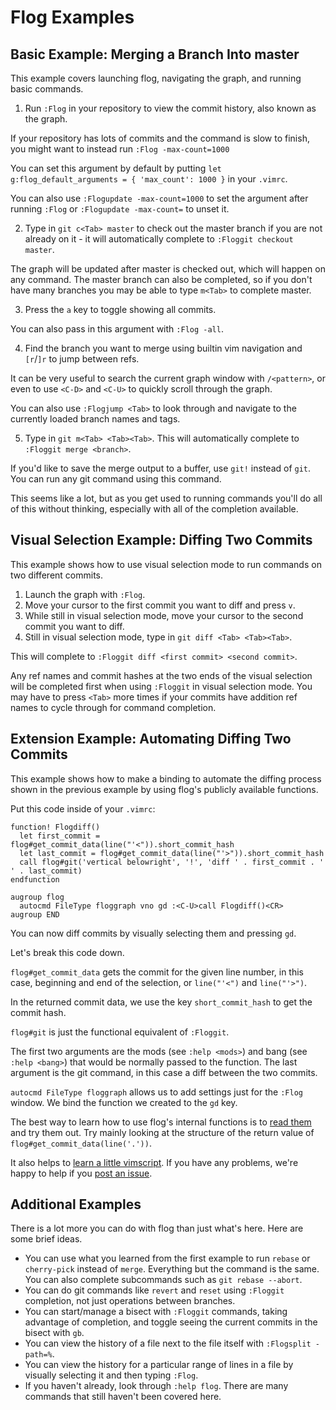 # Flog Examples

## Basic Example: Merging a Branch Into master

This example covers launching flog, navigating the graph, and running basic commands.

1. Run `:Flog` in your repository to view the commit history, also known as the graph.

If your repository has lots of commits and the command is slow to finish, you might want to instead run `:Flog -max-count=1000`

You can set this argument by default by putting `let g:flog_default_arguments = { 'max_count': 1000 }` in your `.vimrc`.

You can also use `:Flogupdate -max-count=1000` to set the argument after running `:Flog` or `:Flogupdate -max-count=` to unset it.

2. Type in `git c<Tab> master` to check out the master branch if you are not already on it - it will automatically complete to `:Floggit checkout master`.

The graph will be updated after master is checked out, which will happen on any command.
The master branch can also be completed, so if you don't have many branches you may be able to type `m<Tab>` to complete master.

3. Press the `a` key to toggle showing all commits.

You can also pass in this argument with `:Flog -all`.

4. Find the branch you want to merge using builtin vim navigation and `[r`/`]r` to jump between refs.

It can be very useful to search the current graph window with `/<pattern>`, or even to use `<C-D>` and `<C-U>` to quickly scroll through the graph.

You can also use `:Flogjump <Tab>` to look through and navigate to the currently loaded branch names and tags.

5. Type in `git m<Tab> <Tab><Tab>`. This will automatically complete to `:Floggit merge <branch>`.

If you'd like to save the merge output to a buffer, use `git!` instead of `git`.
You can run any git command using this command.

This seems like a lot, but as you get used to running commands you'll do all of this without thinking, especially with all of the completion available.

## Visual Selection Example: Diffing Two Commits

This example shows how to use visual selection mode to run commands on two different commits.

1. Launch the graph with `:Flog`.
2. Move your cursor to the first commit you want to diff and press `v`.
3. While still in visual selection mode, move your cursor to the second commit you want to diff.
4. Still in visual selection mode, type in `git diff <Tab> <Tab><Tab>`.

This will complete to `:Floggit diff <first commit> <second commit>`.

Any ref names and commit hashes at the two ends of the visual selection will be completed first when using `:Floggit` in visual selection mode.
You may have to press `<Tab>` more times if your commits have addition ref names to cycle through for command completion.

## Extension Example: Automating Diffing Two Commits

This example shows how to make a binding to automate the diffing process shown in the previous example by using flog's publicly available functions.

Put this code inside of your `.vimrc`:

```vim
function! Flogdiff()
  let first_commit = flog#get_commit_data(line("'<")).short_commit_hash
  let last_commit = flog#get_commit_data(line("'>")).short_commit_hash
  call flog#git('vertical belowright', '!', 'diff ' . first_commit . ' ' . last_commit)
endfunction

augroup flog
  autocmd FileType floggraph vno gd :<C-U>call Flogdiff()<CR>
augroup END
```

You can now diff commits by visually selecting them and pressing `gd`.

Let's break this code down.

`flog#get_commit_data` gets the commit for the given line number, in this case, beginning and end of the selection, or `line("'<")` and `line("'>")`.

In the returned commit data, we use the key `short_commit_hash` to get the commit hash.

`flog#git` is just the functional equivalent of `:Floggit`.

The first two arguments are the mods (see `:help <mods>`) and bang (see `:help <bang>`) that would be normally passed to the function.
The last argument is the git command, in this case a diff between the two commits.

`autocmd FileType floggraph` allows us to add settings just for the `:Flog` window.
We bind the function we created to the `gd` key.

The best way to learn how to use flog's internal functions is to [read them](https://github.com/rbong/vim-flog/blob/master/autoload/flog.vim) and try them out.
Try mainly looking at the structure of the return value of `flog#get_commit_data(line('.'))`.

It also helps to [learn a little vimscript](http://learnvimscriptthehardway.stevelosh.com/).
If you have any problems, we're happy to help if you [post an issue](https://github.com/rbong/vim-flog/issues).

## Additional Examples

There is a lot more you can do with flog than just what's here.
Here are some brief ideas.

* You can use what you learned from the first example to run `rebase` or `cherry-pick` instead of `merge`. Everything but the command is the same. You can also complete subcommands such as `git rebase --abort`.
* You can do git commands like `revert` and `reset` using `:Floggit` completion, not just operations between branches.
* You can start/manage a bisect with `:Floggit` commands, taking advantage of completion, and toggle seeing the current commits in the bisect with `gb`.
* You can view the history of a file next to the file itself with `:Flogsplit -path=%`.
* You can view the history for a particular range of lines in a file by visually selecting it and then typing `:Flog`.
* If you haven't already, look through `:help flog`. There are many commands that still haven't been covered here.
